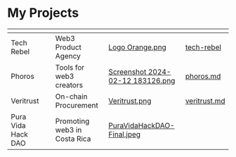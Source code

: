 # My Projects



<table data-view="cards"><thead><tr><th></th><th></th><th></th><th data-hidden data-card-cover data-type="files"></th><th data-hidden data-card-target data-type="content-ref"></th></tr></thead><tbody><tr><td>Tech Rebel</td><td></td><td>Web3 Product Agency</td><td><a href="../../.gitbook/assets/Logo Orange.png">Logo Orange.png</a></td><td><a href="tech-rebel/">tech-rebel</a></td></tr><tr><td>Phoros</td><td></td><td>Tools for web3 creators</td><td><a href="../../.gitbook/assets/Screenshot 2024-02-12 183126.png">Screenshot 2024-02-12 183126.png</a></td><td><a href="phoros.md">phoros.md</a></td></tr><tr><td>Veritrust</td><td></td><td>On-chain Procurement</td><td><a href="../../.gitbook/assets/Veritrust.png">Veritrust.png</a></td><td><a href="veritrust.md">veritrust.md</a></td></tr><tr><td>Pura Vida Hack DAO</td><td></td><td>Promoting web3 in Costa Rica</td><td><a href="../../.gitbook/assets/PuraVidaHackDAO-Final.jpeg">PuraVidaHackDAO-Final.jpeg</a></td><td></td></tr></tbody></table>
